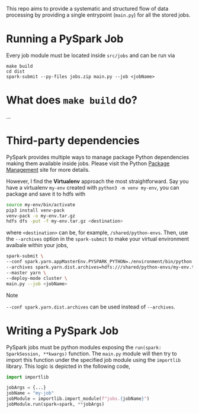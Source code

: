 This repo aims to provide a systematic and structured flow of data
processing by providing a single entrypoint (``main.py``) for all the stored 
jobs.


# Running a PySpark Job

Every job module must be located inside ``src/jobs`` and can be run via

```
make build
cd dist 
spark-submit --py-files jobs.zip main.py --job <jobName>
```


# What does ``make build`` do?
...



# Third-party dependencies
PySpark provides multiple ways to manage package Python dependencies making
them available inside jobs. Please visit the Python [Package Management](https://spark.apache.org/docs/latest/api/python/user_guide/python_packaging.html) 
site for more details.

However, I find the **Virtualenv** approach the most straightforward. 
Say you have a virtualenv ``my-env`` created with ``python3 -m venv my-env``,
you can package and save it to hdfs with

```bash
source my-env/bin/activate
pip3 install venv-pack
venv-pack -o my-env.tar.gz
hdfs dfs -put -f my-env.tar.gz <destination>
```

where `<destination>` can be, for example, `/shared/python-envs`.
Then, use the `--archives` option in the `spark-submit` to make your virtual 
environment avaibale within your jobs,

```bash
spark-submit \
--conf spark.yarn.appMasterEnv.PYSPARK_PYTHON=./environment/bin/python \
--archives spark.yarn.dist.archives=hdfs:///shared/python-envs/my-env.tar.gz#environment \
--master yarn \
--deploy-mode cluster \
main.py --job <jobName>
```


> [!NOTE]  
> `--conf spark.yarn.dist.archives` can be used instead of `--archives`.


# Writing a PySpark Job
PySpark jobs must be python modules exposing the 
``run(spark: SparkSession, **kwargs)`` function.
The ``main.py`` module will then try to import this function under the 
specified job module using the ``importlib`` library. This logic is depicted 
in the following code,

```python
import importlib

jobArgs = {...} 
jobName = "my-job"
jobModule = importlib.import_module(f"jobs.{jobName}")
jobModule.run(spark=spark, **jobArgs)
```

